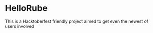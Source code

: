 # HelloRube
This is a Hacktoberfest friendly project aimed to get even the newest of users involved

